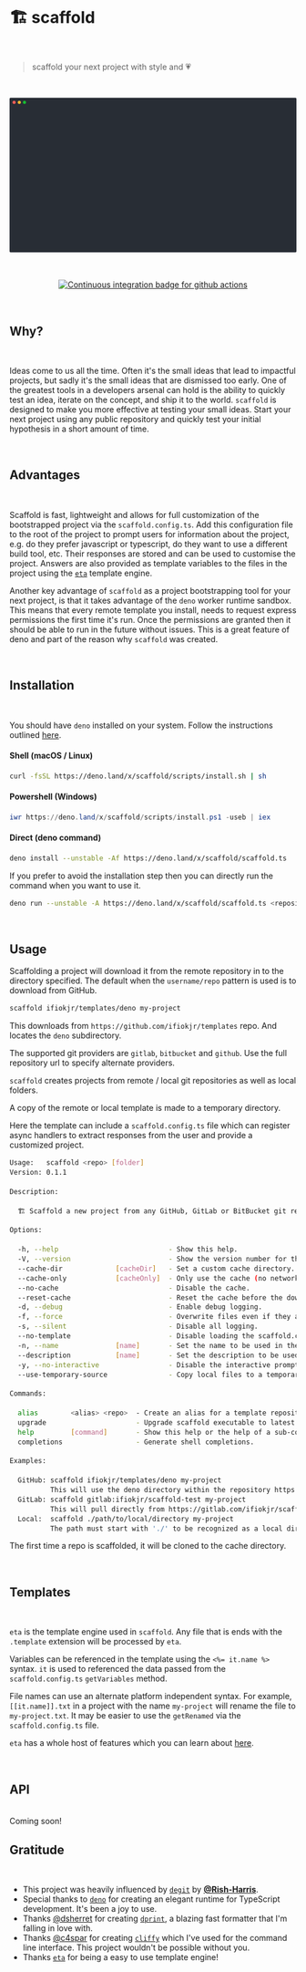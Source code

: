 # 🏗️ scaffold

<br />

> scaffold your next project with style and 💗

<br />

<p align="center">
  <a href="#">
    <img src="./assets/example.svg" alt="Scaffold Cli Output" title="Scaffold Cli Output" />
  </a>
</p>

<br />

<p align="center">
  <a href="https://github.com/ifiokjr/scaffold/actions?query=workflow:ci">
    <img src="https://github.com/ifiokjr/scaffold/workflows/ci/badge.svg?branch=main" alt="Continuous integration badge for github actions" title="CI Badge" />
  </a>
</p>

<br />

## Why?

<br />

Ideas come to us all the time. Often it's the small ideas that lead to impactful projects, but sadly it's the small ideas that are dismissed too early. One of the greatest tools in a developers arsenal can hold is the ability to quickly test an idea, iterate on the concept, and ship it to the world. `scaffold` is designed to make you more effective at testing your small ideas. Start your next project using any public repository and quickly test your initial hypothesis in a short amount of time.

<br />

## Advantages

<br />

Scaffold is fast, lightweight and allows for full customization of the bootstrapped project via the `scaffold.config.ts`. Add this configuration file to the root of the project to prompt users for information about the project, e.g. do they prefer javascript or typescript, do they want to use a different build tool, etc. Their responses are stored and can be used to customise the project. Answers are also provided as template variables to the files in the project using the [`eta`](https://github.com/eta-dev/eta) template engine.

Another key advantage of `scaffold` as a project bootstrapping tool for your next project, is that it takes advantage of the `deno` worker runtime sandbox. This means that every remote template you install, needs to request express permissions the first time it's run. Once the permissions are granted then it should be able to run in the future without issues. This is a great feature of deno and part of the reason why `scaffold` was created.

<br />

## Installation

<br />

You should have `deno` installed on your system. Follow the instructions outlined [here](https://deno.land/x/install/).

#### Shell (macOS / Linux)

```bash
curl -fsSL https://deno.land/x/scaffold/scripts/install.sh | sh
```

#### Powershell (Windows)

```powershell
iwr https://deno.land/x/scaffold/scripts/install.ps1 -useb | iex
```

#### Direct (deno command)

```bash
deno install --unstable -Af https://deno.land/x/scaffold/scaffold.ts
```

If you prefer to avoid the installation step then you can directly run the command when you want to use it.

```bash
deno run --unstable -A https://deno.land/x/scaffold/scaffold.ts <repository> <projectName>
```

<br />

## Usage

Scaffolding a project will download it from the remote repository in to the directory specified. The default when the `username/repo` pattern is used is to download from GitHub.

```bash
scaffold ifiokjr/templates/deno my-project
```

This downloads from `https://github.com/ifiokjr/templates` repo. And locates the `deno` subdirectory.

The supported git providers are `gitlab`, `bitbucket` and `github`. Use the full repository url to specify alternate providers.

`scaffold` creates projects from remote / local git repositories as well as local folders.

A copy of the remote or local template is made to a temporary directory.

Here the template can include a `scaffold.config.ts` file which can register async handlers to extract responses from the user and provide a customized project.

```bash
Usage:   scaffold <repo> [folder]
Version: 0.1.1

Description:

  🏗️ Scaffold a new project from any GitHub, GitLab or BitBucket git repository.

Options:

  -h, --help                           - Show this help.
  -V, --version                        - Show the version number for this program.
  --cache-dir             [cacheDir]   - Set a custom cache directory.
  --cache-only            [cacheOnly]  - Only use the cache (no network requests).
  --no-cache                           - Disable the cache.
  --reset-cache                        - Reset the cache before the download.
  -d, --debug                          - Enable debug logging.
  -f, --force                          - Overwrite files even if they already exist.
  -s, --silent                         - Disable all logging.
  --no-template                        - Disable loading the scaffold.config.ts file.
  -n, --name              [name]       - Set the name to be used in the template
  --description           [name]       - Set the description to be used in the template
  -y, --no-interactive                 - Disable the interactive prompt. Might break permission requests.
  --use-temporary-source               - Copy local files to a temporary directory.

Commands:

  alias        <alias> <repo>  - Create an alias for a template repository
  upgrade                      - Upgrade scaffold executable to latest or given version.
  help         [command]       - Show this help or the help of a sub-command.
  completions                  - Generate shell completions.

Examples:

  GitHub: scaffold ifiokjr/templates/deno my-project
          This will use the deno directory within the repository https://github.com/ifiokjr/templates
  GitLab: scaffold gitlab:ifiokjr/scaffold-test my-project
          This will pull directly from https://gitlab.com/ifiokjr/scaffold-test
  Local:  scaffold ./path/to/local/directory my-project
          The path must start with './' to be recognized as a local directory.
```

The first time a repo is scaffolded, it will be cloned to the cache directory.

<br />

## Templates

<br />

`eta` is the template engine used in `scaffold`. Any file that is ends with the `.template` extension will be processed by `eta`.

Variables can be referenced in the template using the `<%= it.name %>` syntax. `it` is used to referenced the data passed from the `scaffold.config.ts` `getVariables` method.

File names can use an alternate platform independent syntax. For example, `[[it.name]].txt` in a project with the name `my-project` will rename the file to `my-project.txt`. It may be easier to use the `getRenamed` via the `scaffold.config.ts` file.

`eta` has a whole host of features which you can learn about [here](https://eta.js.org/docs/syntax#syntax-overview).

<br />

## API

<br />

<!--TEMPLATE: a.b-->Coming soon!<!--/TEMPLATE: a.b-->

<br />

## Gratitude

<br />

- This project was heavily influenced by [`degit`](https://github.com/Rich-Harris/degit) by **[@Rish-Harris](https://github.com/Rich-Harris)**.
- Special thanks to [`deno`](https://github.com/denoland/deno) for creating an elegant runtime for TypeScript development. It's been a joy to use.
- Thanks [@dsherret](https://github.com/dsherret) for creating [`dprint`](https://github.com/dprint/dprint), a blazing fast formatter that I'm falling in love with.
- Thanks [@c4spar](https://github.com/c4spar) for creating [`cliffy`](https://github.com/c4spar/deno-cliffy) which I've used for the command line interface. This project wouldn't be possible without you.
- Thanks [`eta`](https://github.com/eta-dev/eta) for being a easy to use template engine!
